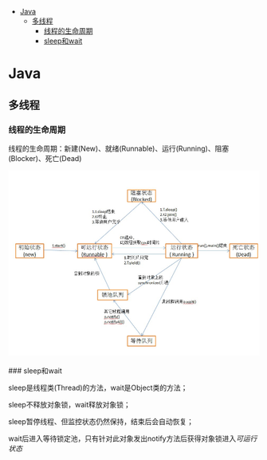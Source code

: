 <!-- MarkdownTOC -->

- [Java](#java)
    + [多线程](#多线程)
        * [线程的生命周期](#线程的生命周期)
        * [sleep和wait](#sleep和wait)

<!-- /MarkdownTOC -->

# Java
## 多线程
### 线程的生命周期
线程的生命周期：新建(New)、就绪(Runnable)、运行(Running)、阻塞(Blocker)、死亡(Dead)
<div align="center"> <img src="../pictures//thread.jpg"/> </div><br>
### sleep和wait

sleep是线程类(Thread)的方法，wait是Object类的方法；

sleep不释放对象锁，wait释放对象锁；

sleep暂停线程、但监控状态仍然保持，结束后会自动恢复；

wait后进入等待锁定池，只有针对此对象发出notify方法后获得对象锁进入*可运行状态*


